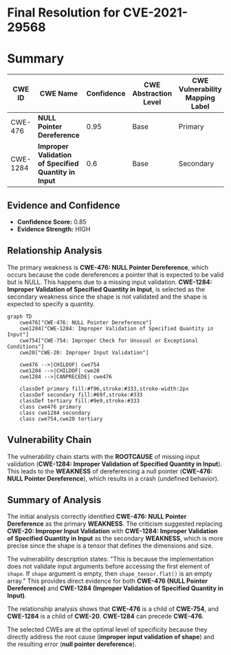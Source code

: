 # Final Resolution for CVE-2021-29568

# Summary
| CWE ID | CWE Name | Confidence | CWE Abstraction Level | CWE Vulnerability Mapping Label | CWE-Vulnerability Mapping Notes |
|---|---|---|---|---|---|
| CWE-476 | **NULL Pointer Dereference** | 0.95 | Base | Primary | Allowed |
| CWE-1284 | **Improper Validation of Specified Quantity in Input** | 0.6 | Base | Secondary | Allowed |

## Evidence and Confidence

*   **Confidence Score:** 0.85
*   **Evidence Strength:** HIGH

## Relationship Analysis
The primary weakness is **CWE-476: NULL Pointer Dereference**, which occurs because the code dereferences a pointer that is expected to be valid but is NULL. This happens due to a missing input validation. **CWE-1284: Improper Validation of Specified Quantity in Input**, is selected as the secondary weakness since the shape is not validated and the shape is expected to specify a quantity.

```mermaid
graph TD
    cwe476["CWE-476: NULL Pointer Dereference"]
    cwe1284["CWE-1284: Improper Validation of Specified Quantity in Input"]
    cwe754["CWE-754: Improper Check for Unusual or Exceptional Conditions"]
    cwe20["CWE-20: Improper Input Validation"]

    cwe476 -->|CHILDOF| cwe754
    cwe1284 -->|CHILDOF| cwe20
    cwe1284 -->|CANPRECEDE| cwe476

    classDef primary fill:#f96,stroke:#333,stroke-width:2px
    classDef secondary fill:#69f,stroke:#333
    classDef tertiary fill:#9e9,stroke:#333
    class cwe476 primary
    class cwe1284 secondary
    class cwe754,cwe20 tertiary
```

## Vulnerability Chain
The vulnerability chain starts with the **ROOTCAUSE** of missing input validation (**CWE-1284: Improper Validation of Specified Quantity in Input**). This leads to the **WEAKNESS** of dereferencing a null pointer (**CWE-476: NULL Pointer Dereference**), which results in a crash (undefined behavior).

## Summary of Analysis
The initial analysis correctly identified **CWE-476: NULL Pointer Dereference** as the primary **WEAKNESS**. The criticism suggested replacing **CWE-20: Improper Input Validation** with **CWE-1284: Improper Validation of Specified Quantity in Input** as the secondary **WEAKNESS**, which is more precise since the shape is a tensor that defines the dimensions and size.

The vulnerability description states: "This is because the implementation does not validate input arguments before accessing the first element of `shape`. If `shape` argument is empty, then `shape_tensor.flat()` is an empty array." This provides direct evidence for both **CWE-476 (NULL Pointer Dereference)** and **CWE-1284 (Improper Validation of Specified Quantity in Input)**.

The relationship analysis shows that **CWE-476** is a child of **CWE-754**, and **CWE-1284** is a child of **CWE-20**. **CWE-1284** can precede **CWE-476**.

The selected CWEs are at the optimal level of specificity because they directly address the root cause (**improper input validation of shape**) and the resulting error (**null pointer dereference**).